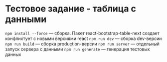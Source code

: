 # Тестовое задание - таблица с данными

`npm install --force` — сборка. Пакет react-bootstrap-table-next создает конфликтует с новыми версиями react
`npm run dev` — сборка dev-версии
`npm run build` — сборка production-версии
`npm run server` — отдельный запуск сервера с данными
`npm run generate` — генерация тестовых данных
